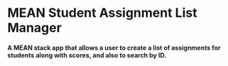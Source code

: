 # MEAN Student Assignment List Manager

#### A MEAN stack app that allows a user to create a list of assignments for students along with scores, and also to search by ID.
